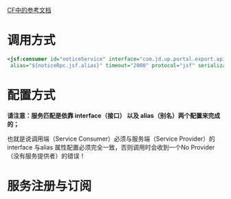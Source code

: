 [CF中的参考文档](https://cf.jd.com/pages/viewpage.action?pageId=245185287)

# 调用方式

```xml
<jsf:consumer id="noticeService" interface="com.jd.up.portal.export.api.article.AritcleProviderApiJsfService"
 alias="${noticeRpc.jsf.alias}" timeout="2000" protocol="jsf" serialization="hessian" />

```





# 配置方式



**请注意：服务匹配是依靠 interface（接口） 以及 alias（别名）两个配置来完成的；**

也就是说调用端（Service Consumer）必须与服务端（Service Provider）的interface 与alias 属性配置必须完全一致，否则调用时会收到一个No Provider（没有服务提供者）的错误！



# 服务注册与订阅





